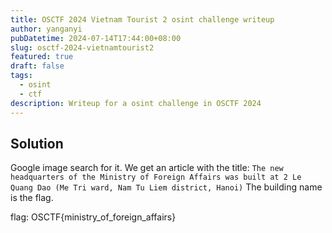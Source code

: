 ```yaml
---
title: OSCTF 2024 Vietnam Tourist 2 osint challenge writeup
author: yanganyi
pubDatetime: 2024-07-14T17:44:00+08:00
slug: osctf-2024-vietnamtourist2
featured: true
draft: false
tags:
  - osint
  - ctf
description: Writeup for a osint challenge in OSCTF 2024
---
```



## Solution

Google image search for it. We get an article with the title:
`The new headquarters of the Ministry of Foreign Affairs was built at 2 Le Quang Dao (Me Tri ward, Nam Tu Liem district, Hanoi)`
The building name is the flag.

flag: OSCTF{ministry_of_foreign_affairs}